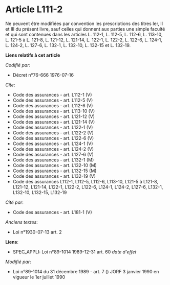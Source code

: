 # Article L111-2

Ne peuvent être modifiées par convention les prescriptions des titres Ier, II et III du présent livre, sauf celles qui
donnent aux parties une simple faculté et qui sont contenues dans les articles L. 112-1, L. 112-5, L. 112-6, L. 113-10, L.
121-5 à L. 121-8, L. 121-12, L. 121-14, L. 122-1, L. 122-2, L. 122-6, L. 124-1, L. 124-2, L. 127-6, L. 132-1, L. 132-10, L.
132-15 et L. 132-19.

**Liens relatifs à cet article**

_Codifié par_:

  - Décret n°76-666 1976-07-16

_Cite_:

  - Code des assurances - art. L112-1 (V)
  - Code des assurances - art. L112-5 (V)
  - Code des assurances - art. L112-6 (V)
  - Code des assurances - art. L113-10 (V)
  - Code des assurances - art. L121-12 (V)
  - Code des assurances - art. L121-14 (V)
  - Code des assurances - art. L122-1 (V)
  - Code des assurances - art. L122-2 (V)
  - Code des assurances - art. L122-6 (V)
  - Code des assurances - art. L124-1 (V)
  - Code des assurances - art. L124-2 (V)
  - Code des assurances - art. L127-6 (V)
  - Code des assurances - art. L132-1 (M)
  - Code des assurances - art. L132-10 (M)
  - Code des assurances - art. L132-15 (M)
  - Code des assurances - art. L132-19 (V)
  - Code des assurances L112-1, L112-5, L112-6, L113-10, L121-5 à L121-8, L121-12, L121-14, L122-1, L122-2, L122-6, L124-1, L124-2, L127-6, L132-1, L132-10, L132-15, L132-19

_Cité par_:

  - Code des assurances - art. L181-1 (V)

_Anciens textes_:

  - Loi n°1930-07-13 art. 2

**Liens**:

  - SPEC_APPLI: Loi n°89-1014 1989-12-31 art. 60 *date d'effet*

_Modifié par_:

  - Loi n°89-1014 du 31 décembre 1989 - art. 7 () JORF 3 janvier 1990 en vigueur le 1er juillet 1990
